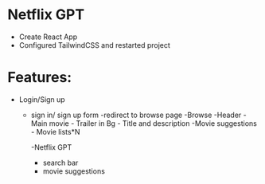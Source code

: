 # Netflix GPT

- Create React App
- Configured TailwindCSS and restarted project

# Features:

- Login/Sign up
  - sign in/ sign up form
    -redirect to browse page
    -Browse
    -Header
    -Main movie - Trailer in Bg - Title and description
    -Movie suggestions - Movie lists\*N

    -Netflix GPT

    - search bar
    - movie suggestions
